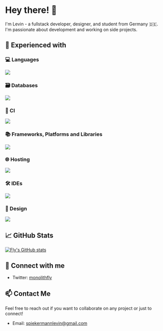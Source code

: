 # Hey there! 👋

I'm Levin - a fullstack developer, designer, and student from Germany 🇩🇪. I'm passionate about development and working on side projects.

## 🔧 Experienced with

### 💻 Languages
![](https://skillicons.dev/icons?i=ts,go,lua,java,css,html)

### 🗃️ Databases
![](https://skillicons.dev/icons?i=postgres,mysql,mongodb,redis,sqlite,planetscale)

### 🔄 CI
![](https://skillicons.dev/icons?i=githubactions)

### 📚 Frameworks, Platforms and Libraries
![](https://skillicons.dev/icons?i=nextjs,nuxtjs,react,jquery,redux,sass,tailwind,vite,express,elysia,dotnet,bun,discordjs,git,prisma,regex,maven)

### 🌐 Hosting
![](https://skillicons.dev/icons?i=cloudflare,vercel,supabase)

### 🛠️ IDEs
![](https://skillicons.dev/icons?i=neovim,vscode,idea)

### 🎨 Design
![](https://skillicons.dev/icons?i=figma)

## 📈 GitHub Stats

[![Fly's GitHub stats](https://github-readme-stats.vercel.app/api?username=levinspiekermann&show_icons=true&theme=dark)](https://github.com/anuraghazra/github-readme-stats)

## 🔗 Connect with me
- Twitter: [monolithfly](https://twitter.com/monolithfly)

## 📫 Contact Me
Feel free to reach out if you want to collaborate on any project or just to connect!
- Email: [spiekermannlevin@gmail.com](mailto:spiekermannlevin@gmail.com)

